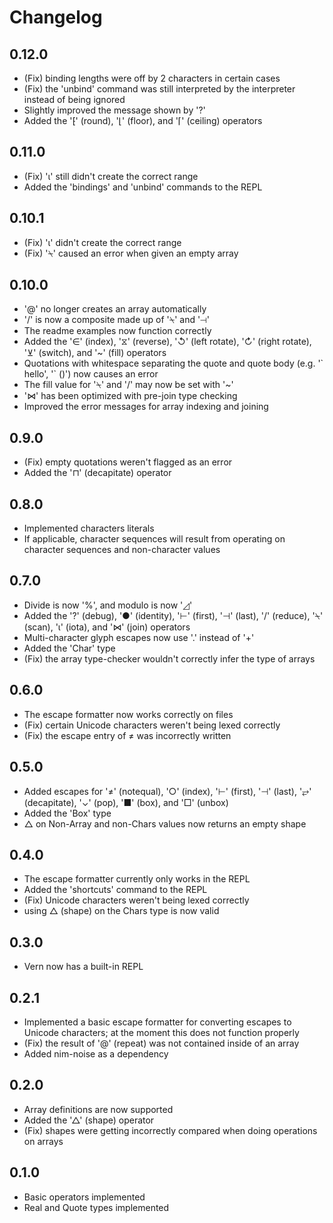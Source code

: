 # Changelog

## 0.12.0

- (Fix) binding lengths were off by 2 characters in certain cases
- (Fix) the 'unbind' command was still interpreted by the interpreter instead of being ignored
- Slightly improved the message shown by '?'
- Added the '⁅' (round), '⌊' (floor), and '⌈' (ceiling) operators


## 0.11.0

- (Fix) 'ɩ' still didn't create the correct range
- Added the 'bindings' and 'unbind' commands to the REPL


## 0.10.1

- (Fix) 'ɩ' didn't create the correct range
- (Fix) '⍀' caused an error when given an empty array


## 0.10.0

- '@' no longer creates an array automatically
- '/' is now a composite made up of '⍀' and '⊣'
- The readme examples now function correctly
- Added the '∈' (index), '⧖' (reverse), '↺' (left rotate), '↻' (right rotate), '⊻' (switch), and '~' (fill) operators
- Quotations with whitespace separating the quote and quote body (e.g. '\` hello', '\`    ()') now causes an error
- The fill value for '⍀' and '/' may now be set with '~'
- '⋈' has been optimized with pre-join type checking
- Improved the error messages for array indexing and joining


## 0.9.0

- (Fix) empty quotations weren't flagged as an error
- Added the '⊓' (decapitate) operator


## 0.8.0

- Implemented characters literals
- If applicable, character sequences will result from operating on character sequences and non-character values


## 0.7.0

- Divide is now '%', and modulo is now '◿'
- Added the '?' (debug), '●' (identity), '⊢' (first), '⊣' (last), '/' (reduce), '⍀' (scan), 'ɩ' (iota), and '⋈' (join) operators
- Multi-character glyph escapes now use '.' instead of '+'
- Added the 'Char' type
- (Fix) the array type-checker wouldn't correctly infer the type of arrays


## 0.6.0

- The escape formatter now works correctly on files
- (Fix) certain Unicode characters weren't being lexed correctly
- (Fix) the escape entry of ≠ was incorrectly written


## 0.5.0

- Added escapes for '≠' (notequal), '○' (index), '⊢' (first), '⊣' (last), '⥂' (decapitate), '⌄' (pop), '■' (box), and '□' (unbox)
- Added the 'Box' type
- △ on Non-Array and non-Chars values now returns an empty shape


## 0.4.0

- The escape formatter currently only works in the REPL
- Added the 'shortcuts' command to the REPL
- (Fix) Unicode characters weren't being lexed correctly
- using △ (shape) on the Chars type is now valid


## 0.3.0

- Vern now has a built-in REPL


## 0.2.1

- Implemented a basic escape formatter for converting escapes to Unicode characters; at the moment this does not function properly
- (Fix) the result of '@' (repeat) was not contained inside of an array
- Added nim-noise as a dependency


## 0.2.0

- Array definitions are now supported
- Added the '△' (shape) operator
- (Fix) shapes were getting incorrectly compared when doing operations on arrays


## 0.1.0

- Basic operators implemented
- Real and Quote types implemented
